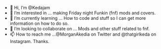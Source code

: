 - 👋 Hi, I’m @Kedajam
- 👀 I’m interested in ... making Friday night Funkin (fnf) mods and covers.
- 🌱 I’m currently learning ... How to code and stuff so I can get more information on how to do so.
- 💞️ I’m looking to collaborate on ... Mods and other stuff related to fnf.
- 📫 How to reach me ...@MorganAkedia on Twitter and @thatgirlkeda on Instagram. Thanks.

<!---
Kedajam/Kedajam is a ✨ special ✨ repository because its `README.md` (this file) appears on your GitHub profile.
You can click the Preview link to take a look at your changes.
--->
